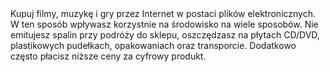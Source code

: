 ---
layout: nothing
categories: Zakupy
tags: tip
body: Kupuj filmy, muzykę i gry przez Internet w postaci plików elektronicznych. W ten sposób wpływasz korzystnie na środowisko na wiele sposobów. Nie emitujesz spalin przy podróży do sklepu, oszczędzasz na płytach CD/DVD, plastikowych pudełkach, opakowaniach oraz transporcie. Dodatkowo często płacisz niższe ceny za cyfrowy produkt.
---